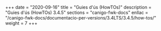 +++
date        = "2020-09-16"
title       = "Guies d'ús (HowTOs)"
description = "Guies d'ús (HowTOs) 3.4.5"
sections    = "canigo-fwk-docs"
enllac      = "/canigo-fwk-docs/documentacio-per-versions/3.4LTS/3.4.5/how-tos/"
weight      = 7
+++
